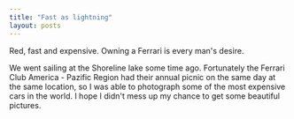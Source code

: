 ```yaml
---
title: "Fast as lightning"
layout: posts
---
```


Red, fast and expensive. Owning a Ferrari is every man's desire.

<!--more-->

We went sailing at the Shoreline lake some time ago. Fortunately the Ferrari Club America - Pazific Region had their annual picnic on the same day at the same location, so I was able to photograph some of the most expensive cars in the world. I hope I didn't mess up my chance to get some beautiful pictures.
